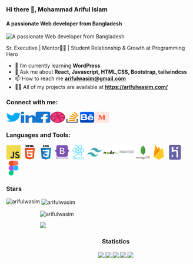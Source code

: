 ### Hi there 👋, Mohammad Ariful Islam
#### A passionate Web developer from Bangladesh
![A passionate Web developer from Bangladesh](https://scontent.fdac110-1.fna.fbcdn.net/v/t39.30808-6/333239003_214986344418228_7293966453049922280_n.png?stp=dst-png_p240x240&_nc_cat=110&ccb=1-7&_nc_sid=5f2048&_nc_ohc=T3gboomQO2kAX_1Pn7w&_nc_ht=scontent.fdac110-1.fna&oh=00_AfBmiVnWl82X6NbxUgNCTav-y1SObXsNvUi038-MUBj1-g&oe=6556DD47)

Sr. Executive | Mentor👨‍💻 | Student Relationship & Growth at Programming Hero




- 🌱 I’m currently learning **WordPress**
- 💬 Ask me about **React, Javascript, HTML,CSS, Bootstrap, tailwindcss**
- 📫 How to reach me **arifulwasim@gmail.com**
- 👨‍💻 All of my projects are available at **https://arifulwasim.com/**

<h3 align="left">Connect with me:</h3>
<p align="left">
<a href="https://twitter.com/https://twitter.com/arifulwasim1" target="blank"><img align="center" src="https://raw.githubusercontent.com/teamedwardforever/Readme-Generator/71f25dd8b98329b168142a6b782a107b75eab178/svg/Social/twitter.svg" alt="https://twitter.com/arifulwasim1" height="30" width="40" /></a><a href="https://linkedin.com/in/https://www.linkedin.com/in/arifulwasim/" target="blank"><img align="center" src="https://raw.githubusercontent.com/teamedwardforever/Readme-Generator/71f25dd8b98329b168142a6b782a107b75eab178/svg/Social/linked-in-alt.svg" alt="https://www.linkedin.com/in/arifulwasim/" height="30" width="40" /></a><a href="https://fb.com/https://www.facebook.com/arifulwasim1/" target="blank"><img align="center" src="https://raw.githubusercontent.com/teamedwardforever/Readme-Generator/71f25dd8b98329b168142a6b782a107b75eab178/svg/Social/facebook.svg" alt="https://www.facebook.com/arifulwasim1/" height="30" width="40" /></a><a href="https://dribbble.com/https://dribbble.com/arifulwasim" target="blank"><img align="center" src="https://raw.githubusercontent.com/teamedwardforever/Readme-Generator/71f25dd8b98329b168142a6b782a107b75eab178/svg/Social/dribbble.svg" alt="https://dribbble.com/arifulwasim" height="30" width="40" /></a><a href="https://stackoverflow.com/users/https://stackoverflow.com/users/22905898/arifulwasim" target="blank"><img align="center" src="https://raw.githubusercontent.com/teamedwardforever/Readme-Generator/71f25dd8b98329b168142a6b782a107b75eab178/svg/Social/stack-overflow.svg" alt="https://stackoverflow.com/users/22905898/arifulwasim" height="30" width="40" /></a><a href="https://www.behance.net/https://www.behance.net/arifulwasim" target="blank"><img align="center" src="https://raw.githubusercontent.com/teamedwardforever/Readme-Generator/71f25dd8b98329b168142a6b782a107b75eab178/svg/Social/behance.svg" alt="https://www.behance.net/arifulwasim" height="30" width="40" /></a><a href="https://medium.com/https://medium.com/@arifulwasim" target="blank"><img align="center" src="https://raw.githubusercontent.com/teamedwardforever/Readme-Generator/71f25dd8b98329b168142a6b782a107b75eab178/svg/Social/medium.svg" alt="https://medium.com/@arifulwasim" height="30" width="40" /></a></p>

<h3 align="left">Languages and Tools:</h3>
<p align="left">
<img src="https://raw.githubusercontent.com/teamedwardforever/Readme-Generator/71f25dd8b98329b168142a6b782a107b75eab178/svg/Skills/Languages/javascript-original.svg" alt="Javascript" width="40" height="40"/>
<img src="https://raw.githubusercontent.com/teamedwardforever/Readme-Generator/71f25dd8b98329b168142a6b782a107b75eab178/svg/Skills/Frontend/html5-original-wordmark.svg" alt="HTML" width="40" height="40"/>
<img src="https://raw.githubusercontent.com/teamedwardforever/Readme-Generator/71f25dd8b98329b168142a6b782a107b75eab178/svg/Skills/Frontend/css3-original-wordmark.svg" alt="Css" width="40" height="40"/>
<img src="https://raw.githubusercontent.com/teamedwardforever/Readme-Generator/71f25dd8b98329b168142a6b782a107b75eab178/svg/Skills/Frontend/bootstrap-plain-wordmark.svg" alt="Bootstrap" width="40" height="40"/>
<img src="https://raw.githubusercontent.com/teamedwardforever/Readme-Generator/71f25dd8b98329b168142a6b782a107b75eab178/svg/Skills/Frontend/react-original-wordmark.svg" alt="React" width="40" height="40"/>
<img src="https://raw.githubusercontent.com/teamedwardforever/Readme-Generator/71f25dd8b98329b168142a6b782a107b75eab178/svg/Skills/Frontend/tailwindcss-icon.svg" alt="Tailwindcss" width="40" height="40"/>
<img src="https://raw.githubusercontent.com/teamedwardforever/Readme-Generator/71f25dd8b98329b168142a6b782a107b75eab178/svg/Skills/Backend/nodejs-original-wordmark.svg" alt="NodeJs" width="40" height="40"/>
<img src="https://raw.githubusercontent.com/teamedwardforever/Readme-Generator/71f25dd8b98329b168142a6b782a107b75eab178/svg/Skills/Backend/express-original-wordmark.svg" alt="Express" width="40" height="40"/>
<img src="https://raw.githubusercontent.com/teamedwardforever/Readme-Generator/71f25dd8b98329b168142a6b782a107b75eab178/svg/Skills/Database/mongodb-original-wordmark.svg" alt="Mongodb" width="40" height="40"/>
<img src="https://raw.githubusercontent.com/teamedwardforever/Readme-Generator/71f25dd8b98329b168142a6b782a107b75eab178/svg/Skills/BackendService/firebase-icon.svg" alt="Firebase" width="40" height="40"/>
<img src="https://raw.githubusercontent.com/teamedwardforever/Readme-Generator/71f25dd8b98329b168142a6b782a107b75eab178/svg/Skills/BackendService/heroku-icon.svg" alt="Heroku" width="40" height="40"/>
<img src="https://raw.githubusercontent.com/teamedwardforever/Readme-Generator/71f25dd8b98329b168142a6b782a107b75eab178/svg/Skills/Software/figma-icon.svg" alt="Figma" width="40" height="40"/>
</p>

<h3 align="left">Stars</h3>
<img align="left" height="180em" src="https://github-readme-stats.vercel.app/api/top-langs/?username=arifulwasim&layout=compact&theme=dark" alt=arifulwasim />

<p>&nbsp;<img align="center" height="180em" src="https://github-readme-stats.vercel.app/api?username=arifulwasim&show_icons=true&locale=en&theme=dark" alt="arifulwasim" /></p>

<p><img align="center" height="180em" src="https://github-readme-streak-stats.herokuapp.com/?user=arifulwasim&theme=dark" alt="arifulwasim" /></p>


<img src="https://user-images.githubusercontent.com/73097560/115834477-dbab4500-a447-11eb-908a-139a6edaec5c.gif"><h3 align="center">Statistics</h3>
<div align="center">
<a href="https://github.com/arifulwasim">
<img align="center" src="http://github-profile-summary-cards.vercel.app/api/cards/stats?username=arifulwasim&theme=2077" height="180em" />
<img align="center" src="http://github-profile-summary-cards.vercel.app/api/cards/most-commit-language?username=arifulwasim&theme=2077" height="180em" />
<img align="center" src="http://github-profile-summary-cards.vercel.app/api/cards/repos-per-language?username=arifulwasim&theme=2077" height="180em" />
<img align="center" src="http://github-profile-summary-cards.vercel.app/api/cards/productive-time?username=arifulwasim&theme=2077" height="180em" />
<img align="center" src="http://github-profile-summary-cards.vercel.app/api/cards/profile-details?username=arifulwasim&theme=2077" height="180em" />
</div>




